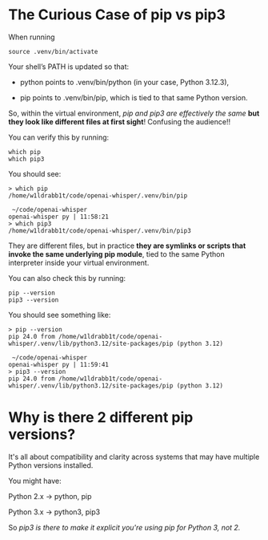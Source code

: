 # The Curious Case of pip vs pip3

When running
```
source .venv/bin/activate
```

Your shell’s PATH is updated so that:

- python points to .venv/bin/python (in your case, Python 3.12.3),

- pip points to .venv/bin/pip, which is tied to that same Python version.

So, within the virtual environment, *pip and pip3 are effectively the same* __but they look like different files at first sight__! 
Confusing the audience!!

You can verify this by running:

```
which pip
which pip3
```

You should see:

```
> which pip
/home/w1ldrabb1t/code/openai-whisper/.venv/bin/pip

 ~/code/openai-whisper                                                                                                      openai-whisper py | 11:58:21 
> which pip3
/home/w1ldrabb1t/code/openai-whisper/.venv/bin/pip3
```

They are different files, but in practice __they are symlinks or scripts that invoke the same underlying pip module__, tied to the same Python interpreter inside your virtual environment.

You can also check this by running:
```
pip --version
pip3 --version
```

You should see something like:
```
> pip --version        
pip 24.0 from /home/w1ldrabb1t/code/openai-whisper/.venv/lib/python3.12/site-packages/pip (python 3.12)

 ~/code/openai-whisper                                                                                                      openai-whisper py | 11:59:41 
> pip3 --version
pip 24.0 from /home/w1ldrabb1t/code/openai-whisper/.venv/lib/python3.12/site-packages/pip (python 3.12)
```
# Why is there 2 different pip versions?
It's all about compatibility and clarity across systems that may have multiple Python versions installed.

You might have:

Python 2.x -> python, pip

Python 3.x -> python3, pip3

So *pip3 is there to make it explicit you're using pip for Python 3, not 2.*
